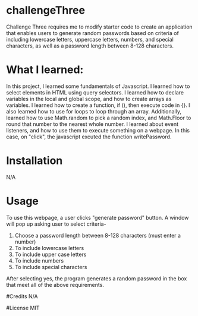 # challengeThree
Challenge Three requires me to modify starter code to create an application that enables users to generate random passwords based on criteria of including lowercase letters, uppercase letters, numbers, and special characters, as well as a password length between 8-128 characters.

# What I learned:
In this project, I learned some fundamentals of Javascript. I learned how to select elements in HTML using query selectors. I learned how to declare variables in the local and global scope, and how to create arrays as variables. I learned how to create a function, if (), then execute code in {}. I also learned how to use for loops to loop through an array. Additionally, learned how to use Math.random to pick a random index, and Math.Floor to round that number to the nearest whole number. I learned about event listeners, and how to use them to execute something on a webpage. In this case, on "click", the javascript excuted the function writePassword.

# Installation
N/A

# Usage
To use this webpage, a user clicks "generate password" button. A window will pop up asking user to select criteria- 
1. Choose a password length between 8-128 characters (must enter a number)
2. To include lowercase letters
3. To include upper case letters
4. To include numbers
5. To include special characters

After selecting yes, the program generates a random password in the box that meet all of the above requirements. 

#Credits N/A

#License MIT

